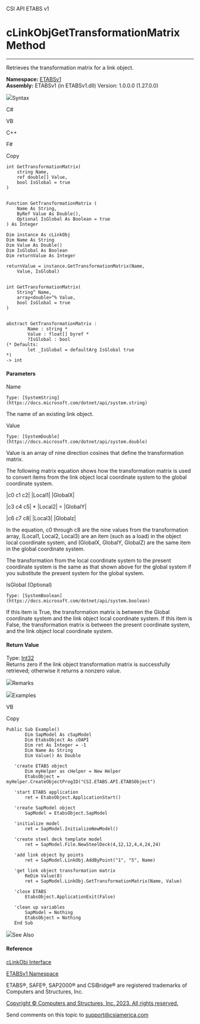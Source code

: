 ﻿

CSI API ETABS v1

# cLinkObjGetTransformationMatrix Method  
  
---  
  
Retrieves the transformation matrix for a link object.

**Namespace:** [ETABSv1](2780f1b8-2033-5289-2298-1cdb2a7508d9.htm)  
**Assembly:** ETABSv1 (in ETABSv1.dll) Version: 1.0.0.0 (1.27.0.0)

![](../icons/SectionExpanded.png)Syntax

C#

VB

C++

F#

Copy

    
    
    int GetTransformationMatrix(
    	string Name,
    	ref double[] Value,
    	bool IsGlobal = true
    )
    
    
    Function GetTransformationMatrix ( 
    	Name As String,
    	ByRef Value As Double(),
    	Optional IsGlobal As Boolean = true
    ) As Integer
    
    Dim instance As cLinkObj
    Dim Name As String
    Dim Value As Double()
    Dim IsGlobal As Boolean
    Dim returnValue As Integer
    
    returnValue = instance.GetTransformationMatrix(Name, 
    	Value, IsGlobal)
    
    
    int GetTransformationMatrix(
    	String^ Name, 
    	array<double>^% Value, 
    	bool IsGlobal = true
    )
    
    
    abstract GetTransformationMatrix : 
            Name : string * 
            Value : float[] byref * 
            ?IsGlobal : bool 
    (* Defaults:
            let _IsGlobal = defaultArg IsGlobal true
    *)
    -> int 
    

#### Parameters

Name

    Type: [SystemString](https://docs.microsoft.com/dotnet/api/system.string)  
The name of an existing link object.

Value

    Type: [SystemDouble](https://docs.microsoft.com/dotnet/api/system.double)  
Value is an array of nine direction cosines that define the transformation
matrix.

The following matrix equation shows how the transformation matrix is used to
convert items from the link object local coordinate system to the global
coordinate system.

|c0 c1 c2| |Local1| |GlobalX|

|c3 c4 c5| * |Local2| = |GlobalY|

|c6 c7 c8| |Local3| |Globalz|

In the equation, c0 through c8 are the nine values from the transformation
array, (Local1, Local2, Local3) are an item (such as a load) in the object
local coordinate system, and (GlobalX, GlobalY, GlobalZ) are the same item in
the global coordinate system.

The transformation from the local coordinate system to the present coordinate
system is the same as that shown above for the global system if you substitute
the present system for the global system.

IsGlobal (Optional)

    Type: [SystemBoolean](https://docs.microsoft.com/dotnet/api/system.boolean)  
If this item is True, the transformation matrix is between the Global
coordinate system and the link object local coordinate system. If this item is
False, the transformation matrix is between the present coordinate system, and
the link object local coordinate system.

#### Return Value

Type: [Int32](https://docs.microsoft.com/dotnet/api/system.int32)  
Returns zero if the link object transformation matrix is successfully
retrieved; otherwise it returns a nonzero value.

![](../icons/SectionExpanded.png)Remarks

![](../icons/SectionExpanded.png)Examples

VB

Copy

    
    
    Public Sub Example()
           Dim SapModel As cSapModel
           Dim EtabsObject As cOAPI
           Dim ret As Integer = -1
           Dim Name As String
           Dim Value() As Double
    
       'create ETABS object
           Dim myHelper as cHelper = New Helper
           EtabsObject = myHelper.CreateObjectProgID("CSI.ETABS.API.ETABSObject")
    
       'start ETABS application
           ret = EtabsObject.ApplicationStart()
    
       'create SapModel object
           SapModel = EtabsObject.SapModel
    
       'initialize model
           ret = SapModel.InitializeNewModel()
    
       'create steel deck template model
           ret = SapModel.File.NewSteelDeck(4,12,12,4,4,24,24)
    
       'add link object by points
           ret = SapModel.LinkObj.AddByPoint("1", "5", Name)
    
       'get link object transformation matrix
           ReDim Value(8)
           ret = SapModel.LinkObj.GetTransformationMatrix(Name, Value)
    
       'close ETABS
           EtabsObject.ApplicationExit(False)
    
       'clean up variables
           SapModel = Nothing
           EtabsObject = Nothing
       End Sub

![](../icons/SectionExpanded.png)See Also

#### Reference

[cLinkObj Interface](de8a4ec7-1e74-f9b5-385e-f8c0db74b8f6.htm)

[ETABSv1 Namespace](2780f1b8-2033-5289-2298-1cdb2a7508d9.htm)

ETABS®, SAFE®, SAP2000® and CSiBridge® are registered trademarks of Computers
and Structures, Inc.  

[Copyright © Computers and Structures, Inc. 2023. All rights
reserved.](http://www.csiamerica.com)

Send comments on this topic to
[support@csiamerica.com](mailto:support%40csiamerica.com?Subject=CSI%20API%20ETABS%20v1)

